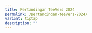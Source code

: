 ```yaml
---
title: Pertandingan TeeVers 2024
permalink: /pertandingan-teevers-2024/
variant: tiptap
description: ""
---
```

